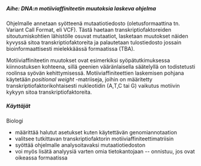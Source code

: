 ##### Aihe: DNA:n motiiviaffiniteetin muutoksia laskeva ohjelma

Ohjelmalle annetaan syötteenä mutaatiotiedosto (oletusformaattina tn. Variant Call Format, eli VCF). Tästä haetaan transkriptiofaktoreiden sitoutumiskohtien lähistölle osuvat mutaatiot, lasketaan muutokset näiden kyvyssä sitoa transkriptiofaktoreita ja palautetaan tulostiedosto jossain bioinformaattisesti mielekkäässä formaatissa (TBA).

Motiiviaffiniteetin muutokset ovat esimerkiksi syöpätutkimuksessa kiinnostuksen kohteena, sillä geenien vääränlaisella säätelyllä on todistetusti roolinsa syövän kehittymisessä. Motiiviaffiniteettien laskemisen pohjana käytetään <i>positional weight</i> -matriiseja, joihin on määritetty transkriptiofaktorikohtaisesti nukleotidin (A,T,C tai G) vaikutus motiivin kykyyn sitoa transkriptiofaktoreita.

##### Käyttäjät

Biologi

- määrittää halutut asetukset kuten käytettävän genomiannotaation
- valitsee tutkittavan transkriptiofaktorin motiiviaffiniteettimatriisin
- syöttää ohjelmalle analysoitavaksi mutaatiotiedoston
- voi myös lisätä analyysiä varten omia tietokantojaan
-- onnistuu, jos ovat oikeassa formaatissa


